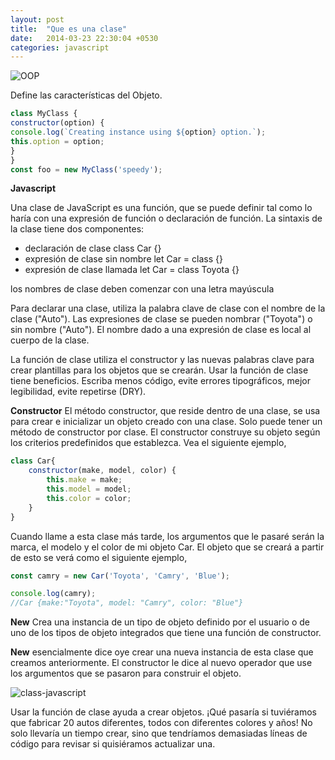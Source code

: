```yaml
---
layout: post
title:  "Que es una clase"
date:   2014-03-23 22:30:04 +0530
categories: javascript
---
```


![OOP](https://media.giphy.com/media/PLHdpauwfN2MvHcHxL/giphy.gif)


Define las características del Objeto. 

```javascript
class MyClass {
constructor(option) {
console.log(`Creating instance using ${option} option.`);
this.option = option;
}
}
const foo = new MyClass('speedy');
```


**Javascript**

Una clase de JavaScript es una función, que se puede definir tal como lo haría con una expresión de función o declaración de función. La sintaxis de la clase tiene dos componentes:

- declaración de clase class Car {}
- expresión de clase sin nombre let Car = class {}
- expresión de clase llamada let Car = class Toyota {}


los nombres de clase deben comenzar con una letra mayúscula

Para declarar una clase, utiliza la palabra clave de clase con el nombre de la clase ("Auto"). Las expresiones de clase se pueden nombrar ("Toyota") o sin nombre ("Auto"). El nombre dado a una expresión de clase es local al cuerpo de la clase.

La función de clase utiliza el constructor y las nuevas palabras clave para crear plantillas para los objetos que se crearán. Usar la función de clase tiene beneficios. Escriba menos código, evite errores tipográficos, mejor legibilidad, evite repetirse (DRY).


**Constructor**
El método constructor, que reside dentro de una clase, se usa para crear e inicializar un objeto creado con una clase. Solo puede tener un método de constructor por clase. El constructor construye su objeto según los criterios predefinidos que establezca. Vea el siguiente ejemplo,

```js
class Car{
    constructor(make, model, color) {
        this.make = make;
        this.model = model;
        this.color = color;
    }
}
```

Cuando llame a esta clase más tarde, los argumentos que le pasaré serán la marca, el modelo y el color de mi objeto Car. El objeto que se creará a partir de esto se verá como el siguiente ejemplo,

```js
const camry = new Car('Toyota', 'Camry', 'Blue');

console.log(camry);
//Car {make:"Toyota", model: "Camry", color: "Blue"}
```

**New**
 Crea una instancia de un tipo de objeto definido por el usuario o de uno de los tipos de objeto integrados que tiene una función de constructor. 
 
 **New**  esencialmente dice oye crear una nueva instancia de esta clase que creamos anteriormente. El constructor le dice al nuevo operador que use los argumentos que se pasaron para construir el objeto.

 
 ![class-javascript](https://media.giphy.com/media/rh0W2vpayXMac/giphy.gif)
 
 Usar la función de clase ayuda a crear objetos. ¡Qué pasaría si tuviéramos que fabricar 20 autos diferentes, todos con diferentes colores y años! No solo llevaría un tiempo crear, sino que tendríamos demasiadas líneas de código para revisar si quisiéramos actualizar una.

 